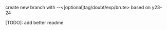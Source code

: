 create new branch with 
<name>-<question>-<[optional]tag/doubt/exp/brute> 
based on y23-24

[TODO]: add better readme
